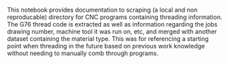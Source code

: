 This notebook provides documentation to scraping (a local and non reproducable) directory for CNC programs containing threading information. The G76 thread code is extracted as well as information regarding the jobs drawing number, machine tool it was run on, etc, and merged with another dataset containing the material type. This was for referencing a starting point when threading in the future based on previous work knowledge without needing to manually comb through programs.
